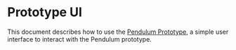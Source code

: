 # Prototype UI

This document describes how to use the [Pendulum Prototype](https://prototype.pendulumchain.org), a simple user interface to interact with the Pendulum prototype.

